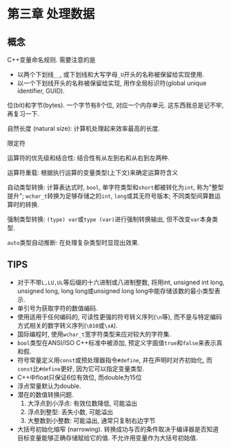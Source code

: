 
# 第三章 处理数据

## 概念

C++变量命名规则. 需要注意的是

- 以两个下划线`__`, 或下划线和大写字母`_U`开头的名称被保留给实现使用.
- 以一个下划线开头的名称被保留给实现, 用作全局标识符(global unique identifier, GUID).

位(bit)和字节(bytes). 一个字节有8个位, 对应一个内存单元. 这东西我总是记不牢, 再复习一下.

自然长度 (natural size): 计算机处理起来效率最高的长度.

限定符

运算符的优先级和结合性: 结合性有从左到右和从右到左两种.

运算符重载: 根据执行运算的变量类型(上下文)来确定运算符含义

自动类型转换: 计算表达式时, `bool`, 单字符类型和`short`都被转化为`int`, 称为"整型提升"; `wchar_t`转换为足够存储之的`int`, `long`或其无符号版本; 不同类型间算数运算时的转换.

强制类型转换: `(type) var`或`type (var)`进行强制转换输出, 但不改变`var`本身类型.

`auto`类型自动推断: 在处理复杂类型时显现出效果.

## TIPS

- 对于不带`L,LU,UL`等后缀的十六进制或八进制整数,
  将用int, unsigned int long, unsigned long, long long或unsigned long long中能存储该数的最小类型表示.
- 单引号为获取字符的数值编码.
- 使用适用于任何编码的, 可读性更强的符号转义序列(`\n`等), 而不是与特定编码方式相关的数字转义序列(`\010`或`\xA`).
- 国际编程时, 使用`wchar_t`宽字符类型来应对较大的字符集.
- `bool`类型在ANSI/ISO C++标准中被添加, 预定义字面值`true`和`false`来表示真和假.
- 符号常量定义用`const`或预处理器指令`#define`, 并在声明时对齐初始化,
  而`const`比`#define`更好, 因为它可以指定变量类型.
- C++中float只保证6位有效位, 而double为15位
- 浮点常量默认为double.
- 潜在的数值转换问题.
  1. 大浮点到小浮点: 有效位数降低, 可能溢出
  2. 浮点到整型: 丢失小数, 可能溢出
  3. 大整数到小整数: 可能溢出, 通常只复制右边字节
- 大括号初始化缩窄 (narrowing). 转换成功与否的条件取决于编译器是否知道目标变量能够正确存储赋给它的值. 不允许用变量作为大括号初始值.
